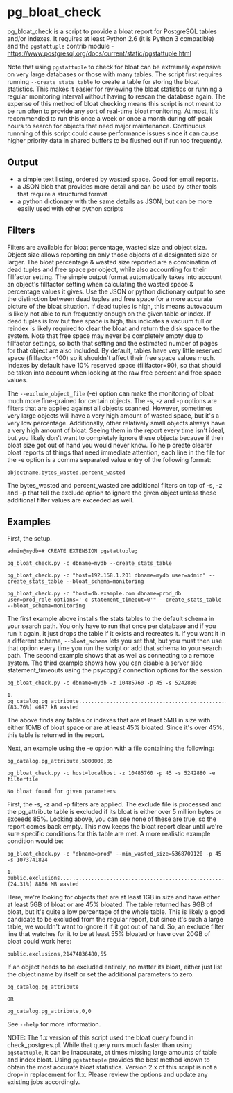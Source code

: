 # pg\_bloat\_check

pg\_bloat\_check is a script to provide a bloat report for PostgreSQL tables and/or indexes. It requires at least Python 2.6 (it is Python 3 compatible) and the `pgstattuple` contrib module - https://www.postgresql.org/docs/current/static/pgstattuple.html

Note that using `pgstattuple` to check for bloat can be extremely expensive on very large databases or those with many tables. The script first requires running `--create_stats_table` to create a table for storing the bloat statistics. This makes it easier for reviewing the bloat statistics or running a regular monitoring interval without having to rescan the database again. The expense of this method of bloat checking means this script is not meant to be run often to provide any sort of real-time bloat monitoring. At most, it's recommended to run this once a week or once a month during off-peak hours to search for objects that need major maintenance. Continuous runnning of this script could cause performance issues since it can cause higher priority data in shared buffers to be flushed out if run too frequently.

Output
------
 - a simple text listing, ordered by wasted space. Good for email reports.
 - a JSON blob that provides more detail and can be used by other tools that require a structured format
 - a python dictionary with the same details as JSON, but can be more easily used with other python scripts

Filters
-------
Filters are available for bloat percentage, wasted size and object size. Object size allows reporting on only those objects of a designated size or larger. The bloat percentage & wasted size reported are a combination of dead tuples and free space per object, while also accounting for their fillfactor setting. The simple output format automatically takes into account an object's fillfactor setting when calculating the wasted space & percentage values it gives. Use the JSON or python dictionary output to see the distinction between dead tuples and free space for a more accurate picture of the bloat situation. If dead tuples is high, this means autovacuum is likely not able to run frequently enough on the given table or index. If dead tuples is low but free space is high, this indicates a vacuum full or reindex is likely required to clear the bloat and return the disk space to the system. Note that free space may never be completely empty due to fillfactor settings, so both that setting and the estimated number of pages for that object are also included. By default, tables have very little reserved space (fillfactor=100) so it shouldn't affect their free space values much. Indexes by default have 10% reserved space (fillfactor=90), so that should be taken into account when looking at the raw free percent and free space values.

The `--exclude_object_file` (-e) option can make the monitoring of bloat much more fine-grained for certain objects. The -s, -z and -p options are filters that are applied against all objects scanned. However, sometimes very large objects will have a very high amount of wasted space, but it's a very low percentage. Additionally, other relatively small objects always have a very high amount of bloat. Seeing them in the report every time isn't ideal, but you likely don't want to completely ignore these objects because if their bloat size got out of hand you would never know. To help create clearer bloat reports of things that need immediate attention, each line in the file for the -e option is a comma separated value entry of the following format: 

`objectname,bytes_wasted,percent_wasted`

The bytes\_wasted and percent\_wasted are additional filters on top of -s, -z and -p that tell the exclude option to ignore the given object unless these additional filter values are exceeded as well.

Examples
--------
First, the setup.
 
```
admin@mydb=# CREATE EXTENSION pgstattuple;

pg_bloat_check.py -c dbname=mydb --create_stats_table

pg_bloat_check.py -c "host=192.168.1.201 dbname=mydb user=admin" --create_stats_table --bloat_schema=monitoring

pg_bloat_check.py -c "host=db.example.com dbname=prod_db user=prod_role options='-c statement_timeout=0'" --create_stats_table --bloat_schema=monitoring
```

The first example above installs the stats tables to the default schema in your search path. You only have to run that once per database and if you run it again, it just drops the table if it exists and recreates it. If you want it in a different schema, `--bloat_schema` lets you set that, but you must then use that option every time you run the script or add that schema to your search path. The second example shows that as well as connecting to a remote system. The third example shows how you can disable a server side statement_timeouts using the psycopg2 connection options for the session.

```
pg_bloat_check.py -c dbname=mydb -z 10485760 -p 45 -s 5242880 

1. pg_catalog.pg_attribute....................................................(83.76%) 4697 kB wasted
```

The above finds any tables or indexes that are at least 5MB in size with either 10MB of bloat space or are at least 45% bloated. Since it's over 45%, this table is returned in the report.

Next, an example using the -e option with a file containing the following:

```
pg_catalog.pg_attribute,5000000,85
```
```
pg_bloat_check.py -c host=localhost -z 10485760 -p 45 -s 5242880 -e filterfile

No bloat found for given parameters
```

First, the -s, -z and -p filters are applied. The exclude file is processed and the pg\_attribute table is excluded if its bloat is either over 5 million bytes or exceeds 85%. Looking above, you can see none of these are true, so the report comes back empty. This now keeps the bloat report clear until we're sure specific conditions for this table are met. A more realistic example condition would be:

```
pg_bloat_check.py -c "dbname=prod" --min_wasted_size=5368709120 -p 45 -s 1073741824

1. public.exclusions.....................................................(24.31%) 8866 MB wasted
```

Here, we're looking for objects that are at least 1GB in size and have either at least 5GB of bloat or are 45% bloated. The table returned has 8GB of bloat, but it's quite a low percentage of the whole table. This is likely a good candidate to be excluded from the regular report, but since it's such a large table, we wouldn't want to ignore it if it got out of hand. So, an exclude filter line that watches for it to be at least 55% bloated or have over 20GB of bloat could work here:

```
public.exclusions,21474836480,55
```

If an object needs to be excluded entirely, no matter its bloat, either just list the object name by itself or set the additional parameters to zero.

```
pg_catalog.pg_attribute

OR

pg_catalog.pg_attribute,0,0
```

See `--help` for more information.

NOTE: The 1.x version of this script used the bloat query found in check\_postgres.pl. While that query runs much faster than using `pgstattuple`, it can be inaccurate, at times missing large amounts of table and index bloat. Using `pgstattuple` provides the best method known to obtain the most accurate bloat statistics. Version 2.x of this script is not a drop-in replacement for 1.x. Please review the options and update any existing jobs accordingly.
